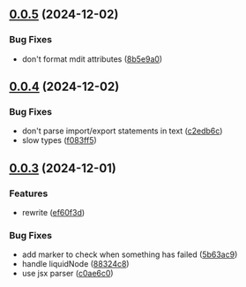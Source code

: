 ## [0.0.5](https://github.com/brc-dd/prettier-plugin-vitepress/compare/v0.0.4...v0.0.5) (2024-12-02)

### Bug Fixes

- don't format mdit attributes ([8b5e9a0](https://github.com/brc-dd/prettier-plugin-vitepress/commit/8b5e9a03edfcfe85defcc25d19dfe52da43dd41f))

## [0.0.4](https://github.com/brc-dd/prettier-plugin-vitepress/compare/v0.0.3...v0.0.4) (2024-12-02)

### Bug Fixes

- don't parse import/export statements in text ([c2edb6c](https://github.com/brc-dd/prettier-plugin-vitepress/commit/c2edb6c912e543d32a280aaef696e7669f673eaa))
- slow types ([f083ff5](https://github.com/brc-dd/prettier-plugin-vitepress/commit/f083ff5e6c2ca351f9a0016b44a7b7cf66bb29ac))

## [0.0.3](https://github.com/brc-dd/prettier-plugin-vitepress/compare/v0.0.2...v0.0.3) (2024-12-01)

### Features

- rewrite ([ef60f3d](https://github.com/brc-dd/prettier-plugin-vitepress/commit/ef60f3d4dc9c07d1a100eea683c692aaf5ba53f9))

### Bug Fixes

- add marker to check when something has failed ([5b63ac9](https://github.com/brc-dd/prettier-plugin-vitepress/commit/5b63ac9b1dd22b771f76b502d0c052de1cd4541c))
- handle liquidNode ([88324c8](https://github.com/brc-dd/prettier-plugin-vitepress/commit/88324c892ce241a07224d2907caaf24dbdccda82))
- use jsx parser ([c0ae6c0](https://github.com/brc-dd/prettier-plugin-vitepress/commit/c0ae6c0851263027a51ff09e5f979a13a68a86c6))
